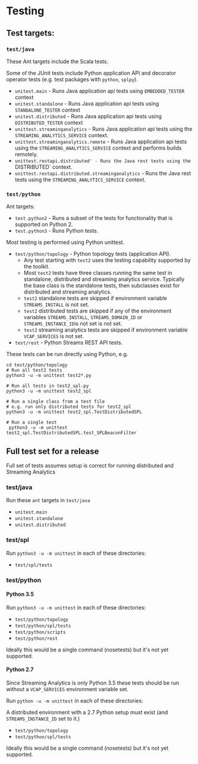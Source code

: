 # Testing
## Test targets:

### `test/java`

These Ant targets include the Scala tests.

Some of the JUnit tests include Python application API and decorator operator tests (e.g. test packages with `python`, `splpy`).

* `unitest.main` - Runs Java application api tests using `EMBEDDED_TESTER` context 
* `unitest.standalone` - Runs Java application api tests using `STANDALONE_TESTER` context
* `unitest.distributed` - Runs Java application api tests using `DISTRIBUTED_TESTER` context
* `unittest.streaminganalytics` - Runs Java application api tests using the `STREAMING_ANALYTICS_SERVICE` context.
* `unittest.streaminganalytics.remote` - Runs Java application api tests using the `STREAMING_ANALYTICS_SERVICE` context and performs builds remotely.
* `unittest.restapi.distributed' - Runs the Java rest tests using the `DISTRIBUTED` context.
* `unittest.restapi.distributed.streaminganalytics` - Runs the Java rest tests using the `STREAMING_ANALYTICS_SERVICE` context.

### `test/python`

Ant targets:

* `test.python2` - Runs a subset of the tests for functionality that is supported on Python 2.
* `test.python3` - Runs Python tests.

Most testing is performed using Python unittest.
* `test/python/topology` - Python topology tests (application API).
  * Any test starting with `test2` uses the testing capability supported by the toolkit.
  * Most `test2` tests have three classes running the same test in standalone, distributed and streaming analytics service. Typically the base class is the standalone tests, then subclasses exist for distributed and streaming analytics.
  * `test2` standalone tests are skipped if environment variable `STREAMS_INSTALL` is not set.
  * `test2` distributed tests are skipped if any of the environment variables `STREAMS_INSTALL`, `STREAMS_DOMAIN_ID` or `STREAMS_INSTANCE_ID`is not set is not set.
  * `test2` streaming analytics tests are skipped if environment variable `VCAP_SERVICES` is not set.
* `test/rest` -  Python Streams REST API tests.
  
 These tests can be run directly using Python, e.g.
 ```
 cd test/python/topology
 # Run all test2 tests
 python3 -u -m unittest test2*.py
  
 # Run all tests in test2_spl.py
 python3 -u -m unittest test2_spl
 
 # Run a single class from a test file
 # e.g. run only distributed tests for test2_spl
 python3 -u -m unittest test2_spl.TestDistributedSPL
 
 # Run a single test
  python3 -u -m unittest test2_spl.TestDistributedSPL.test_SPLBeaconFilter
 ```
 
 
## Full test set for a release

Full set of tests assumes setup is correct for running distributed and Streaming Analytics
 
### test/java

Run these `ant` targets in `test/java`

* `unitest.main`
* `unitest.standalone`
* `unitest.distributed`

### test/spl

Run `python3 -u -m unittest` in each of these directories:

   * `test/spl/tests`

### test/python

#### Python 3.5

Run `python3 -u -m unittest` in each of these directories:

   * `test/python/topology`
   * `test/python/spl/tests`
   * `test/python/scripts`
   * `test/python/rest`
   
 Ideally this would be a single command (nosetests) but it's not yet supported.
 
#### Python 2.7

Since Streaming Analytics is only Python 3.5 these tests should be run without a `VCAP_SERVICES` environment variable set.
 

Run `python -u -m unittest` in each of these directories:

A distributed environment with a 2.7 Python setup must exist (and `STREAMS_INSTANCE_ID` set to it.)

   * `test/python/topology`
   * `test/python/spl/tests`
   
 Ideally this would be a single command (nosetests) but it's not yet supported.
